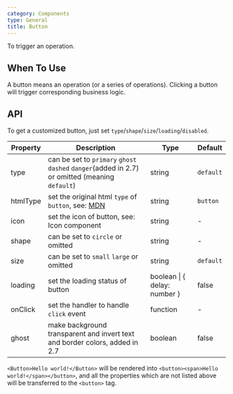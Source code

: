 ```yaml
---
category: Components
type: General
title: Button
---
```


To trigger an operation.

## When To Use

A button means an operation (or a series of operations). Clicking a button will trigger corresponding business logic.

## API

To get a customized button, just set `type`/`shape`/`size`/`loading`/`disabled`.

Property | Description | Type | Default
-----|-----|-----|------
type | can be set to `primary` `ghost` `dashed` `danger`(added in 2.7) or omitted (meaning `default`) | string | `default`
htmlType | set the original html `type` of `button`, see: [MDN](https://developer.mozilla.org/en-US/docs/Web/HTML/Element/button#attr-type) | string | `button`
icon | set the icon of button, see: Icon component | string | -
shape | can be set to `circle` or omitted | string | -
size | can be set to `small` `large` or omitted | string | `default`
loading | set the loading status of button | boolean \| { delay: number } | false
onClick | set the handler to handle `click` event | function | -
ghost | make background transparent and invert text and border colors, added in 2.7 | boolean | false

`<Button>Hello world!</Button>` will be rendered into `<button><span>Hello world!</span></button>`, and all the properties which are not listed above will be transferred to the `<button>` tag.

<style>
[id^=components-button-demo-] .ant-btn {
  margin-right: 8px;
  margin-bottom: 12px;
}
[id^=components-button-demo-] .ant-btn-group > .ant-btn {
  margin-right: 0;
}
</style>
